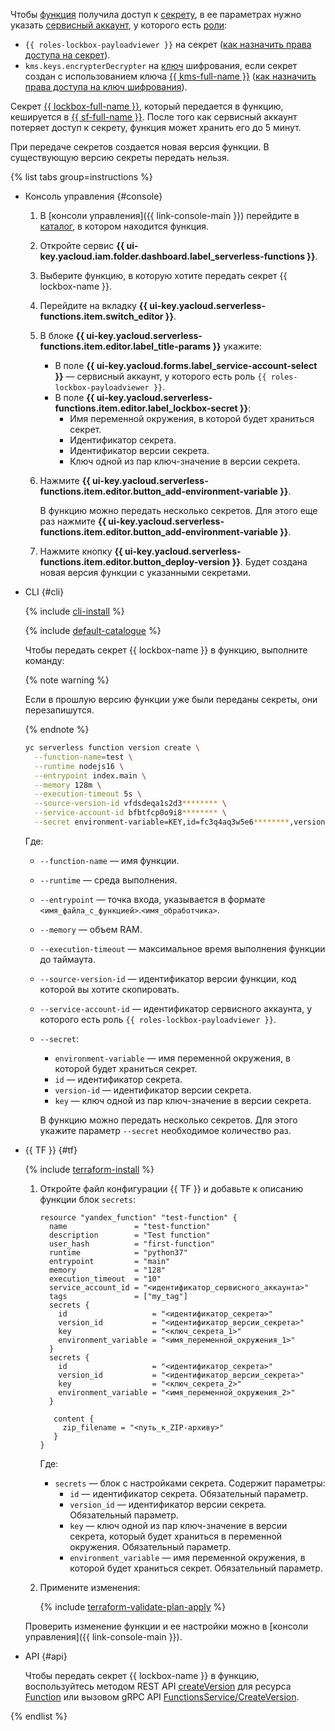 Чтобы [функция](../../functions/concepts/function.md) получила доступ к [секрету](../../lockbox/concepts/secret.md), в ее параметрах нужно указать [сервисный аккаунт](../../iam/concepts/users/service-accounts.md), у которого есть [роли](../../iam/concepts/access-control/roles.md):
* `{{ roles-lockbox-payloadviewer }}` на секрет ([как назначить права доступа на секрет](../../lockbox/operations/secret-access.md)).
* `kms.keys.encrypterDecrypter` на [ключ](../../kms/concepts/key.md) шифрования, если секрет создан с использованием ключа [{{ kms-full-name }}](../../kms/) ([как назначить права доступа на ключ шифрования](../../kms/operations/key-access.md)).

Секрет [{{ lockbox-full-name }}](../../lockbox/), который передается в функцию, кешируется в [{{ sf-full-name }}](../../functions/). После того как сервисный аккаунт потеряет доступ к секрету, функция может хранить его до 5 минут.

При передаче секретов создается новая версия функции. В существующую версию секреты передать нельзя.

{% list tabs group=instructions %}

- Консоль управления {#console}

  1. В [консоли управления]({{ link-console-main }}) перейдите в [каталог](../../resource-manager/concepts/resources-hierarchy.md#folder), в котором находится функция.
  1. Откройте сервис **{{ ui-key.yacloud.iam.folder.dashboard.label_serverless-functions }}**.
  1. Выберите функцию, в которую хотите передать секрет {{ lockbox-name }}.
  1. Перейдите на вкладку **{{ ui-key.yacloud.serverless-functions.item.switch_editor }}**.
  1. В блоке **{{ ui-key.yacloud.serverless-functions.item.editor.label_title-params }}** укажите:
     * В поле **{{ ui-key.yacloud.forms.label_service-account-select }}** — сервисный аккаунт, у которого есть роль `{{ roles-lockbox-payloadviewer }}`.
     * В поле **{{ ui-key.yacloud.serverless-functions.item.editor.label_lockbox-secret }}**:
       * Имя переменной окружения, в которой будет храниться секрет.
       * Идентификатор секрета.
       * Идентификатор версии секрета.
       * Ключ одной из пар ключ-значение в версии секрета.
  1. Нажмите **{{ ui-key.yacloud.serverless-functions.item.editor.button_add-environment-variable }}**.

     В функцию можно передать несколько секретов. Для этого еще раз нажмите **{{ ui-key.yacloud.serverless-functions.item.editor.button_add-environment-variable }}**.
  1. Нажмите кнопку **{{ ui-key.yacloud.serverless-functions.item.editor.button_deploy-version }}**. Будет создана новая версия функции с указанными секретами.

- CLI {#cli}

  {% include [cli-install](../cli-install.md) %}

  {% include [default-catalogue](../default-catalogue.md) %}

  Чтобы передать секрет {{ lockbox-name }} в функцию, выполните команду:

  {% note warning %}

  Если в прошлую версию функции уже были переданы секреты, они перезапишутся.

  {% endnote %}

  ```bash
  yc serverless function version create \
    --function-name=test \
    --runtime nodejs16 \
    --entrypoint index.main \
    --memory 128m \
    --execution-timeout 5s \
    --source-version-id vfdsdeqa1s2d3******** \
    --service-account-id bfbtfcp0o9i8******** \
    --secret environment-variable=KEY,id=fc3q4aq3w5e6********,version-id=fc3gvvz4x5c6********,key=secret-key
  ```

  Где:
  * `--function-name` — имя функции.
  * `--runtime` — среда выполнения.
  * `--entrypoint` — точка входа, указывается в формате `<имя_файла_с_функцией>`.`<имя_обработчика>`.
  * `--memory` — объем RAM.
  * `--execution-timeout` — максимальное время выполнения функции до таймаута.
  * `--source-version-id` — идентификатор версии функции, код которой вы хотите скопировать.
  * `--service-account-id` — идентификатор сервисного аккаунта, у которого есть роль `{{ roles-lockbox-payloadviewer }}`.
  * `--secret`:
    * `environment-variable` — имя переменной окружения, в которой будет храниться секрет.
    * `id` — идентификатор секрета.
    * `version-id` — идентификатор версии секрета.
    * `key` — ключ одной из пар ключ-значение в версии секрета.

    В функцию можно передать несколько секретов. Для этого укажите параметр `--secret` необходимое количество раз.

- {{ TF }} {#tf}

  {% include [terraform-install](../../_includes/terraform-install.md) %}

  1. Откройте файл конфигурации {{ TF }} и добавьте к описанию функции блок `secrets`:

     ```hcl
     resource "yandex_function" "test-function" {
       name               = "test-function"
       description        = "Test function"
       user_hash          = "first-function"
       runtime            = "python37"
       entrypoint         = "main"
       memory             = "128"
       execution_timeout  = "10"
       service_account_id = "<идентификатор_сервисного_аккаунта>"
       tags               = ["my_tag"]
       secrets {
         id                   = "<идентификатор_секрета>"
         version_id           = "<идентификатор_версии_секрета>"
         key                  = "<ключ_секрета_1>"
         environment_variable = "<имя_переменной_окружения_1>"
       }
       secrets {
         id                   = "<идентификатор_секрета>"
         version_id           = "<идентификатор_версии_секрета>"
         key                  = "<ключ_секрета_2>"
         environment_variable = "<имя_переменной_окружения_2>"
       }

        content {
          zip_filename = "<путь_к_ZIP-архиву>"
        }
     }
     ```

     Где:
     * `secrets` — блок с настройками секрета. Содержит параметры:
       * `id` — идентификатор секрета. Обязательный параметр.
       * `version_id` — идентификатор версии секрета. Обязательный параметр.
       * `key` — ключ одной из пар ключ-значение в версии секрета, который будет храниться в переменной окружения. Обязательный параметр.
       * `environment_variable` — имя переменной окружения, в которой будет храниться секрет. Обязательный параметр.
  1. Примените изменения:

     {% include [terraform-validate-plan-apply](../../_tutorials/_tutorials_includes/terraform-validate-plan-apply.md) %}

  Проверить изменение функции и ее настройки можно в [консоли управления]({{ link-console-main }}).

- API {#api}

  Чтобы передать секрет {{ lockbox-name }} в функцию, воспользуйтесь методом REST API [createVersion](../../functions/functions/api-ref/Function/createVersion.md) для ресурса [Function](../../functions/functions/api-ref/Function/index.md) или вызовом gRPC API [FunctionsService/CreateVersion](../../functions/functions/api-ref/grpc/function_service.md#CreateVersion).

{% endlist %}